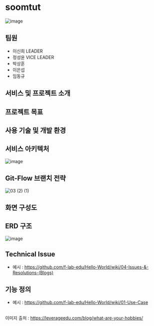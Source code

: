 # soomtut
![image](https://user-images.githubusercontent.com/79249838/222885484-b215ab57-3599-46a7-a5e5-15f825c202ea.png)
## 팀원
- 이신희 LEADER
- 정성윤 VICE LEADER
- 박상훈
- 이은섭
- 임동규

## 서비스 및 프로젝트 소개 

## 프로젝트 목표 
## 사용 기술 및 개발 환경

## 서비스 아키텍처
![image](https://user-images.githubusercontent.com/79249838/222732859-05e28a84-8bb8-4ecf-9162-e5482a3cf939.png)

##  Git-Flow 브랜치 전략
![03 (2) (1)](https://user-images.githubusercontent.com/79249838/222735404-a1055f35-eba8-457e-b5f4-6041af4bf3bb.svg)

## 화면 구성도
## ERD 구조
![image](https://user-images.githubusercontent.com/79249838/223445731-1ca05cac-9be8-449a-b04c-e0a2114003c2.png)
## Technical Issue
- 예시 : https://github.com/f-lab-edu/Hello-World/wiki/04-Issues-&-Resolutions-(Blogs)
## 기능 정의 
- 예시 : https://github.com/f-lab-edu/Hello-World/wiki/01-Use-Case
## 

이미지 출처 : https://leverageedu.com/blog/what-are-your-hobbies/
